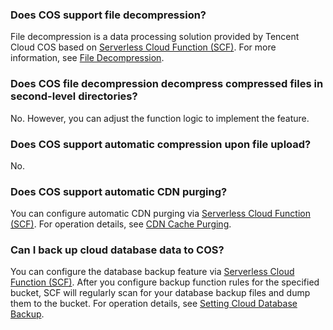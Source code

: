 ### Does COS support file decompression?

File decompression is a data processing solution provided by Tencent Cloud COS based on [Serverless Cloud Function (SCF)](https://intl.cloud.tencent.com/document/product/583). For more information, see [File Decompression](https://intl.cloud.tencent.com/document/product/436/35663).

### Does COS file decompression decompress compressed files in second-level directories?

No. However, you can adjust the function logic to implement the feature.

### Does COS support automatic compression upon file upload?

No.

### Does COS support automatic CDN purging?

You can configure automatic CDN purging via [Serverless Cloud Function (SCF)](https://intl.cloud.tencent.com/document/product/583). For operation details, see [CDN Cache Purging](https://intl.cloud.tencent.com/document/product/436/37273).

### Can I back up cloud database data to COS?

You can configure the database backup feature via [Serverless Cloud Function (SCF)](https://intl.cloud.tencent.com/document/product/583). After you configure backup function rules for the specified bucket, SCF will regularly scan for your database backup files and dump them to the bucket. For operation details, see [Setting Cloud Database Backup](https://intl.cloud.tencent.com/document/product/436/39629).


